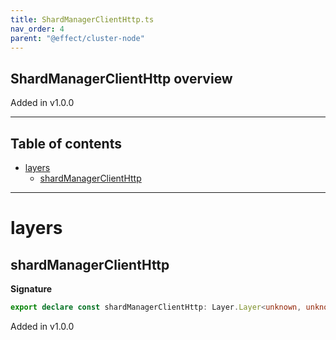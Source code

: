 ```yaml
---
title: ShardManagerClientHttp.ts
nav_order: 4
parent: "@effect/cluster-node"
---
```


## ShardManagerClientHttp overview

Added in v1.0.0

---

<h2 class="text-delta">Table of contents</h2>

- [layers](#layers)
  - [shardManagerClientHttp](#shardmanagerclienthttp)

---

# layers

## shardManagerClientHttp

**Signature**

```ts
export declare const shardManagerClientHttp: Layer.Layer<unknown, unknown, ShardManagerClient.ShardManagerClient>
```

Added in v1.0.0
